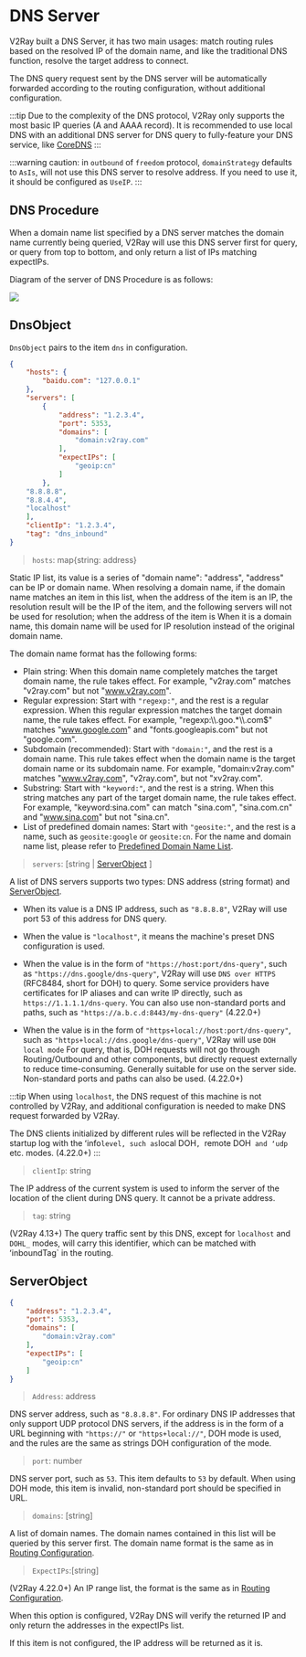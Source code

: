 # DNS Server

V2Ray built a DNS Server, it has two main usages: match routing rules based on the resolved IP of the domain name, and like the traditional DNS function, resolve the target address to connect.

The DNS query request sent by the DNS server will be automatically forwarded according to the routing configuration, without additional configuration.

:::tip
Due to the complexity of the DNS protocol, V2Ray only supports the most basic IP queries (A and AAAA record). It is recommended to use local DNS with an additional DNS server for DNS query to fully-feature your DNS service, like [CoreDNS](https://coredns.io/)
:::

:::warning
caution: in `outbound` of `freedom` protocol, `domainStrategy` defaults to `AsIs`, will not use this DNS server to resolve address. If you need to use it, it should be configured as `UseIP`.
:::

## DNS Procedure

When a domain name list specified by a DNS server matches the domain name currently being queried, V2Ray will use this DNS server first for query, or query from top to bottom, and only return a list of IPs matching expectIPs.

Diagram of the server of DNS Procedure is as follows:

![](/dns_flowchart.svg)

## DnsObject

`DnsObject` pairs to the item `dns` in configuration.

```json
{
    "hosts": {
        "baidu.com": "127.0.0.1"
    },
    "servers": [
        {
            "address": "1.2.3.4",
            "port": 5353,
            "domains": [
                "domain:v2ray.com"
            ],
            "expectIPs": [
                "geoip:cn"
            ]
        },
    "8.8.8.8",
    "8.8.4.4",
    "localhost"
    ],
    "clientIp": "1.2.3.4",
    "tag": "dns_inbound"
}
```

> `hosts`: map{string: address}

Static IP list, its value is a series of "domain name": "address", "address" can be IP or domain name. When resolving a domain name, if the domain name matches an item in this list, when the address of the item is an IP, the resolution result will be the IP of the item, and the following servers will not be used for resolution; when the address of the item is  When it is a domain name, this domain name will be used for IP resolution instead of the original domain name.

The domain name format has the following forms:

 * Plain string: When this domain name completely matches the target domain name, the rule takes effect.  For example, "v2ray.com" matches "v2ray.com" but not "www.v2ray.com".
 * Regular expression: Start with `"regexp:"`, and the rest is a regular expression.  When this regular expression matches the target domain name, the rule takes effect.  For example, "regexp:\\\\.goo.*\\\\.com$" matches "www.google.com" and "fonts.googleapis.com" but not "google.com".
 * Subdomain (recommended): Start with `"domain:"`, and the rest is a domain name.  This rule takes effect when the domain name is the target domain name or its subdomain name.  For example, "domain:v2ray.com" matches "www.v2ray.com", "v2ray.com", but not "xv2ray.com".
 * Substring: Start with `"keyword:"`, and the rest is a string.  When this string matches any part of the target domain name, the rule takes effect.  For example, "keyword:sina.com" can match "sina.com", "sina.com.cn" and "www.sina.com" but not "sina.cn".
 * List of predefined domain names: Start with `"geosite:"`, and the rest is a name, such as `geosite:google` or `geosite:cn`.  For the name and domain name list, please refer to [Predefined Domain Name List](routing.md#dlc).

> `servers`: \[string | [ServerObject](#serverobject) \]

A list of DNS servers supports two types: DNS address (string format) and [ServerObject](#serverobject).

 * When its value is a DNS IP address, such as `"8.8.8.8"`, V2Ray will use port 53 of this address for DNS query.

 * When the value is `"localhost"`, it means the machine's preset DNS configuration is used.

 * When the value is in the form of `"https://host:port/dns-query"`, such as `"https://dns.google/dns-query"`, V2Ray will use `DNS over HTTPS` (RFC8484, short for  DOH) to query.  Some service providers have certificates for IP aliases and can write IP directly, such as `https://1.1.1.1/dns-query`.  You can also use non-standard ports and paths, such as `"https://a.b.c.d:8443/my-dns-query"` (4.22.0+)

 * When the value is in the form of `"https+local://host:port/dns-query"`, such as `"https+local://dns.google/dns-query"`, V2Ray will use `DOH local mode`  For query, that is, DOH requests will not go through Routing/Outbound and other components, but directly request externally to reduce time-consuming.  Generally suitable for use on the server side.  Non-standard ports and paths can also be used. (4.22.0+)

:::tip
When using `localhost`, the DNS request of this machine is not controlled by V2Ray, and additional configuration is needed to make DNS request forwarded by V2Ray.

The DNS clients initialized by different rules will be reflected in the V2Ray startup log with the ʻinfo` level, such as `local DOH`, `remote DOH` and ʻudp` etc. modes.  (4.22.0+)
:::

> `clientIp`: string

The IP address of the current system is used to inform the server of the location of the client during DNS query.  It cannot be a private address.

> `tag`: string

(V2Ray 4.13+) The query traffic sent by this DNS, except for `localhost` and `DOHL_` modes, will carry this identifier, which can be matched with ʻinboundTag` in the routing.

## ServerObject

```json
{
    "address": "1.2.3.4",
    "port": 5353,
    "domains": [
        "domain:v2ray.com"
    ],
    "expectIPs": [
        "geoip:cn"
    ]
}
```

> `Address`: address

 DNS server address, such as `"8.8.8.8"`.  For ordinary DNS IP addresses that only support UDP protocol DNS servers, if the address is in the form of a URL beginning with `"https://"` or `"https+local://"`, DOH mode is used, and the rules are the same as strings  DOH configuration of the mode.

 > `port`: number

 DNS server port, such as `53`.  This item defaults to `53` by default.  When using DOH mode, this item is invalid, non-standard port should be specified in URL.

 > `domains`: \[string\]

 A list of domain names. The domain names contained in this list will be queried by this server first.  The domain name format is the same as in [Routing Configuration](routing.md#ruleobject).

 > `ExpectIPs`:\[string\]

 (V2Ray 4.22.0+) An IP range list, the format is the same as in [Routing Configuration](routing.md#ruleobject).

 When this option is configured, V2Ray DNS will verify the returned IP and only return the addresses in the expectIPs list.

 If this item is not configured, the IP address will be returned as it is.
